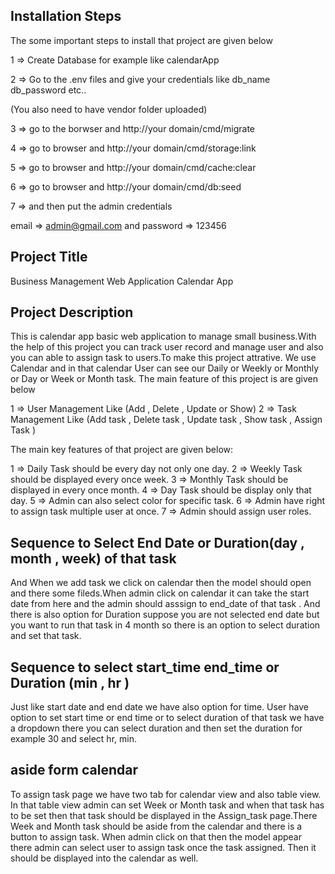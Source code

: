 ## Installation Steps 

The some important steps to install that project are given below

1 => Create Database for example like calendarApp

2 => Go to the .env files and give your credentials like db_name db_password etc..

(You also need to have vendor folder uploaded)

3 => go to the borwser and http://your domain/cmd/migrate

4 => go to browser and http://your domain/cmd/storage:link

5 => go to browser and http://your domain/cmd/cache:clear

6 => go to browser and http://your domain/cmd/db:seed

7 => and then put the admin credentials  

email => admin@gmail.com and password => 123456


## Project Title
Business Management Web Application Calendar App
## Project Description 
This is calendar app basic web application to manage small business.With the help of this project you can track user record and manage user and also 
you can able to assign task to users.To make this project attrative. We use Calendar and in that calendar User can see our Daily or Weekly or Monthly or Day or Week or Month task. 
The main feature of this project is are given below

 1  => User Management Like (Add  , Delete , Update or Show)
 2  => Task Management Like (Add task , Delete task , Update task , Show task , Assign Task )
 
 The main key features of that project are given below:

 1 => Daily Task should be every day not only one day.
 2 => Weekly Task should be displayed every once week.
 3 => Monthly Task should be displayed in every once month.
 4 => Day Task should be display only that day.
 5 => Admin can also select color for specific  task.
 6 => Admin have right to assign task multiple user at once.
 7 => Admin should assign user roles.



 ## Sequence to Select End Date or Duration(day  , month , week) of that task 
 And When we add task we click on calendar then the model should open and there some fileds.When admin click on calendar it can take the start date from here and the 
 admin should asssign to end_date of that task . And there is also option for Duration suppose you are not selected end date but you want to run that task in 4 month 
 so there is an option to select duration and set that task.


## Sequence to select start_time end_time or Duration (min , hr )
Just like start date and end date we have also option for time. User have option to set start time or end time or to select duration of that task we have a dropdown
there you can select duration and then set the duration for example 30 and select hr, min.


## aside form calendar 
To assign task page we have two tab for calendar view and also table view. In that table view admin can set Week or Month task and when that task has to be set
then that task should be displayed in the Assign_task page.There Week and Month task should be aside from the calendar and there is a button to assign task. When admin click on that 
then the model appear there admin can select user to assign task once the task assigned. Then it should be displayed into the calendar as well.
